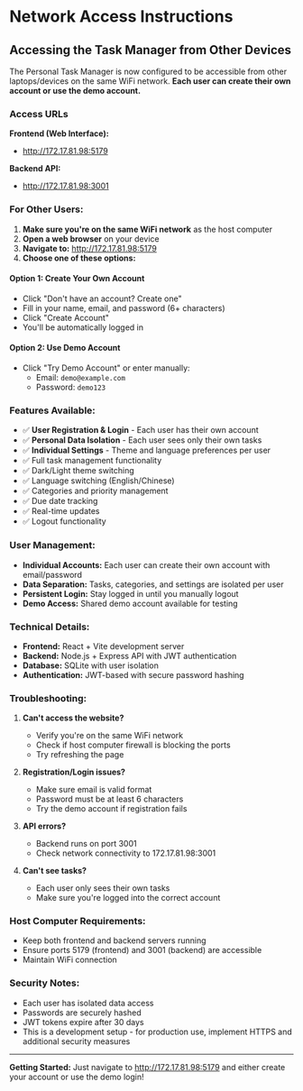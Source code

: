 # Network Access Instructions

## Accessing the Task Manager from Other Devices

The Personal Task Manager is now configured to be accessible from other laptops/devices on the same WiFi network. **Each user can create their own account or use the demo account.**

### Access URLs

**Frontend (Web Interface):**
- http://172.17.81.98:5179

**Backend API:**
- http://172.17.81.98:3001

### For Other Users:

1. **Make sure you're on the same WiFi network** as the host computer
2. **Open a web browser** on your device
3. **Navigate to:** http://172.17.81.98:5179
4. **Choose one of these options:**

#### Option 1: Create Your Own Account
- Click "Don't have an account? Create one"
- Fill in your name, email, and password (6+ characters)
- Click "Create Account"
- You'll be automatically logged in

#### Option 2: Use Demo Account
- Click "Try Demo Account" or enter manually:
  - Email: `demo@example.com`
  - Password: `demo123`

### Features Available:

- ✅ **User Registration & Login** - Each user has their own account
- ✅ **Personal Data Isolation** - Each user sees only their own tasks
- ✅ **Individual Settings** - Theme and language preferences per user
- ✅ Full task management functionality
- ✅ Dark/Light theme switching
- ✅ Language switching (English/Chinese)
- ✅ Categories and priority management
- ✅ Due date tracking
- ✅ Real-time updates
- ✅ Logout functionality

### User Management:

- **Individual Accounts:** Each user can create their own account with email/password
- **Data Separation:** Tasks, categories, and settings are isolated per user
- **Persistent Login:** Stay logged in until you manually logout
- **Demo Access:** Shared demo account available for testing

### Technical Details:

- **Frontend:** React + Vite development server
- **Backend:** Node.js + Express API with JWT authentication
- **Database:** SQLite with user isolation
- **Authentication:** JWT-based with secure password hashing

### Troubleshooting:

1. **Can't access the website?**
   - Verify you're on the same WiFi network
   - Check if host computer firewall is blocking the ports
   - Try refreshing the page

2. **Registration/Login issues?**
   - Make sure email is valid format
   - Password must be at least 6 characters
   - Try the demo account if registration fails

3. **API errors?**
   - Backend runs on port 3001
   - Check network connectivity to 172.17.81.98:3001

4. **Can't see tasks?**
   - Each user only sees their own tasks
   - Make sure you're logged into the correct account

### Host Computer Requirements:

- Keep both frontend and backend servers running
- Ensure ports 5179 (frontend) and 3001 (backend) are accessible
- Maintain WiFi connection

### Security Notes:

- Each user has isolated data access
- Passwords are securely hashed
- JWT tokens expire after 30 days
- This is a development setup - for production use, implement HTTPS and additional security measures

---

**Getting Started:** Just navigate to http://172.17.81.98:5179 and either create your account or use the demo login!